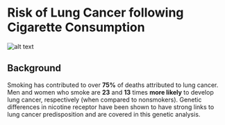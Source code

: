 # Risk of Lung Cancer following Cigarette Consumption

![alt text](http://images.medicinenet.com/images/appictures/lung-cancer-s2-what-is-lung-cancer.jpg)

## Background

Smoking has contributed to over __75%__ of deaths attributed to lung cancer. Men and women who smoke are __23__ and __13__ times __more likely__ to develop lung cancer, respectively (when compared to nonsmokers). Genetic differences in nicotine receptor have been shown to have strong links to lung cancer predisposition and are covered in this genetic analysis.




